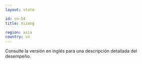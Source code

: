 ```yaml
---
layout: state

id: cn-54
title: Xizang

region: asia
country: cn
---
```


Consulte la versión en inglés para una descripción detallada del desempeño.